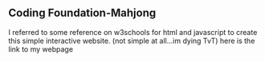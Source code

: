 ## Coding Foundation-Mahjong
I referred to some reference on w3schools for html and javascript to create this simple interactive website. (not simple at all...im dying TvT)
here is the link to my webpage